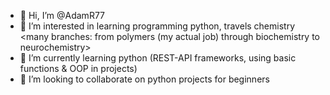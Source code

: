 - 👋 Hi, I’m @AdamR77
- 👀 I’m interested in learning programming python, travels chemistry <many branches: from polymers (my actual job) through biochemistry to neurochemistry>
- 🌱 I’m currently learning python (REST-API frameworks, using basic functions & OOP in projects)
- 💞️ I’m looking to collaborate on python projects for beginners


<!---
AdamR77/AdamR77 is a ✨ special ✨ repository because its `README.md` (this file) appears on your GitHub profile.
You can click the Preview link to take a look at your changes.
--->
